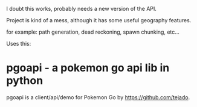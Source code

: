 I doubt this works, probably needs a new version of the API.

Project is kind of a mess, although it has some useful geography features.

for example: path generation, dead reckoning, spawn chunking, etc...

Uses this:
# pgoapi - a pokemon go api lib in python
pgoapi is a client/api/demo for Pokemon Go by https://github.com/tejado.  

